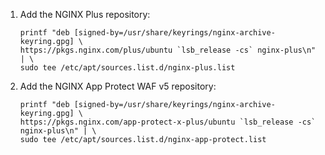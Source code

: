 1. Add the NGINX Plus repository:

    ```shell
    printf "deb [signed-by=/usr/share/keyrings/nginx-archive-keyring.gpg] \
    https://pkgs.nginx.com/plus/ubuntu `lsb_release -cs` nginx-plus\n" | \
    sudo tee /etc/apt/sources.list.d/nginx-plus.list
    ```

2. Add the NGINX App Protect WAF v5 repository:

    ```shell
    printf "deb [signed-by=/usr/share/keyrings/nginx-archive-keyring.gpg] \
    https://pkgs.nginx.com/app-protect-x-plus/ubuntu `lsb_release -cs` nginx-plus\n" | \
    sudo tee /etc/apt/sources.list.d/nginx-app-protect.list
    ```